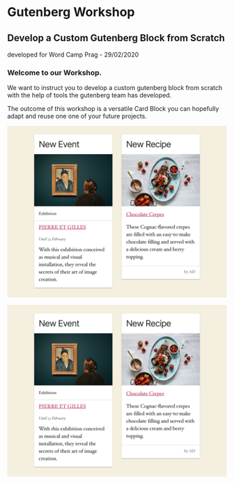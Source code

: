 # Gutenberg Workshop
## Develop a Custom Gutenberg Block from Scratch
developed for Word Camp Prag - 29/02/2020

### Welcome to our Workshop. 

We want to instruct you to develop a custom gutenberg block from scratch with the help of tools the gutenberg team has developed.

The outcome of this workshop is a versatile Card Block you can hopefully adapt and reuse one one of your future projects.

![card-example-01](./card-example-01.jpg)

![card-example-01](./card-example-01.jpg)
